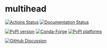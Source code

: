 # multihead

[![Actions Status][actions-badge]][actions-link]
[![Documentation Status][rtd-badge]][rtd-link]

[![PyPI version][pypi-version]][pypi-link]
[![Conda-Forge][conda-badge]][conda-link]
[![PyPI platforms][pypi-platforms]][pypi-link]

[![GitHub Discussion][github-discussions-badge]][github-discussions-link]

<!-- SPHINX-START -->

<!-- prettier-ignore-start -->
[actions-badge]:            https://github.com/tacaswell/multihead/workflows/CI/badge.svg
[actions-link]:             https://github.com/tacaswell/multihead/actions
[conda-badge]:              https://img.shields.io/conda/vn/conda-forge/multihead
[conda-link]:               https://github.com/conda-forge/multihead-feedstock
[github-discussions-badge]: https://img.shields.io/static/v1?label=Discussions&message=Ask&color=blue&logo=github
[github-discussions-link]:  https://github.com/tacaswell/multihead/discussions
[pypi-link]:                https://pypi.org/project/multihead/
[pypi-platforms]:           https://img.shields.io/pypi/pyversions/multihead
[pypi-version]:             https://img.shields.io/pypi/v/multihead
[rtd-badge]:                https://readthedocs.org/projects/multihead/badge/?version=latest
[rtd-link]:                 https://multihead.readthedocs.io/en/latest/?badge=latest

<!-- prettier-ignore-end -->
